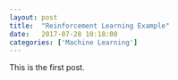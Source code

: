 ```yaml
---
layout: post
title:  "Reinforcement Learning Example"
date:   2017-07-28 10:18:00
categories: ['Machine Learning']
---
```


This is the first post.